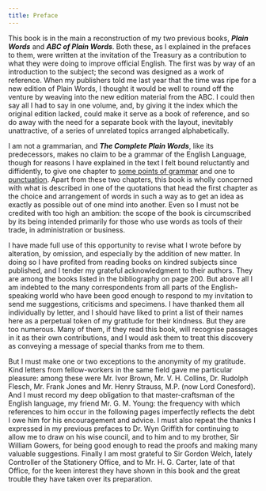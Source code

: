 ```yaml
---
title: Preface
---
```


This book is in the main a reconstruction of my two previous books, ***Plain Words*** and ***ABC of Plain Words***. Both these, as I explained in the prefaces to them, were written at the invitation of the Treasury as a contribution to what they were doing to improve official English. The first was by way of an introduction to the subject; the second was designed as a work of reference. When my publishers told me last year that the time was ripe for a new edition of Plain Words, I thought it would be well to round off the venture by weaving into the new edition material from the ABC. I could then say all I had to say in one volume, and, by giving it the index which the original edition lacked, could make it serve as a book of reference, and so do away with the need for a separate book with the layout, inevitably unattractive, of a series of unrelated topics arranged alphabetically.

I am not a grammarian, and ***The Complete Plain Words***, like its predecessors, makes no claim to be a grammar of the English Language, though for reasons I have explained in the text I felt bound reluctantly and diffidently, to give one chapter to [some points of grammar](/chapter/9) and one to [punctuation](/chapter/10). Apart from these two chapters, this book is wholly concerned with what is described in one of the quotations that head the first chapter as the choice and arrangement of words in such a way as to get an idea as exactly as possible out of one mind into another. Even so I must not be credited with too high an ambition: the scope of the book is circumscribed by its being intended primarily for those who use words as tools of their trade, in administration or business.

I have made full use of this opportunity to revise what I wrote before by alteration, by omission, and especially by the addition of new matter. In doing so I have profited from reading books on kindred subjects since published, and I tender my grateful acknowledgment to their authors. They are among the books listed in the bibliography on page 200. But above all I am indebted to the many correspondents from all parts of the English-speaking world who have been good enough to respond to my invitation to send me suggestions, criticisms and specimens. I have thanked them all individually by letter, and I should have liked to print a list of their names here as a perpetual token of my gratitude for their kindness. But they are too numerous. Many of them, if they read this book, will recognise passages in it as their own contributions, and I would ask them to treat this discovery as conveying a message of special thanks from me to them.

But I must make one or two exceptions to the anonymity of my gratitude. Kind letters from fellow-workers in the same field gave me particular pleasure: among these were Mr. Ivor Brown, Mr. V. H. Collins, Dr. Rudolph Flesch, Mr. Frank Jones and Mr. Henry Strauss, M.P. (now Lord Conesford). And I must record my deep obligation to that master-craftsman of the English language, my friend Mr. G. M. Young: the frequency with which references to him occur in the following pages imperfectly reflects the debt I owe him for his encouragement and advice. I must also repeat the thanks I expressed in my previous prefaces to Dr. Wyn Griffith for continuing to allow me to draw on his wise council, and to him and to my brother, Sir William Gowers, for being good enough to read the proofs and making many valuable suggestions. Finally I am most grateful to Sir Gordon Welch, lately Controller of the Stationery Office, and to Mr. H. G. Carter, late of that Office, for the keen interest they have shown in this book and the great trouble they have taken over its preparation.